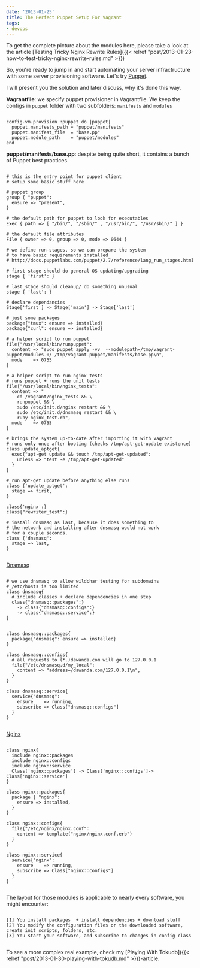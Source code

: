 ```yaml
---
date: '2013-01-25'
title: The Perfect Puppet Setup For Vagrant
tags:
- devops
---
```



To get the complete picture about the modules here, please take a look at the article
[Testing Tricky Nginx Rewrite Rules]({{< relref "post/2013-01-23-how-to-test-tricky-nginx-rewrite-rules.md" >}})



So, you're ready to jump in and start automating your server infractructure with some server provisioning software. Let's try [Puppet].


I will present you the solution and later discuss, why it's done this way.


**Vagrantfile**: we specify puppet provisioner in Vagrantfile.
We keep the configs in `puppet`  folder with two subfolders: `manifests` and `modules`

<pre><code class="puppet">
config.vm.provision :puppet do |puppet|
  puppet.manifests_path = "puppet/manifests"
  puppet.manifest_file  = "base.pp"
  puppet.module_path    = "puppet/modules"
end
</code></pre>


**puppet/manifests/base.pp**: despite being quite short, it contains a bunch of Puppet best practices.


<pre><code class="puppet">
# this is the entry point for puppet client
# setup some basic stuff here

# puppet group
group { "puppet":
  ensure => "present",
}

# the default path for puppet to look for executables
Exec { path => [ "/bin/", "/sbin/" , "/usr/bin/", "/usr/sbin/" ] }

# the default file attributes
File { owner => 0, group => 0, mode => 0644 }

# we define run-stages, so we can prepare the system
# to have basic requirements installed
# http://docs.puppetlabs.com/puppet/2.7/reference/lang_run_stages.html

# first stage should do general OS updating/upgrading
stage { 'first': }

# last stage should cleanup/ do something unusual
stage { 'last': }

# declare dependancies
Stage['first'] -> Stage['main'] -> Stage['last']

# just some packages
package{"tmux": ensure => installed}
package{"curl": ensure => installed}

# a helper script to run puppet
file{"/usr/local/bin/runpuppet":
  content => "sudo puppet apply -vv  --modulepath=/tmp/vagrant-puppet/modules-0/ /tmp/vagrant-puppet/manifests/base.pp\n",
  mode    => 0755
}

# a helper script to run nginx tests
# runs puppet + runs the unit tests
file{"/usr/local/bin/nginx_tests":
  content => "
    cd /vagrant/nginx_tests && \
    runpuppet && \
    sudo /etc/init.d/nginx restart && \
    sudo /etc/init.d/dnsmasq restart && \
    ruby nginx_test.rb",
  mode    => 0755
}

# brings the system up-to-date after importing it with Vagrant
# runs only once after booting (checks /tmp/apt-get-update existence)
class update_aptget{
  exec{"apt-get update && touch /tmp/apt-get-updated":
    unless => "test -e /tmp/apt-get-updated"
  }
}

# run apt-get update before anything else runs
class {'update_aptget':
  stage => first,
}

class{'nginx':}
class{"rewriter_test":}

# install dnsmasq as last, because it does something to
# the network and installing after dnsmasq would not work
# for a couple seconds.
class {'dnsmasq':
  stage => last,
}

</code></pre>


[Dnsmasq]


<pre><code class="puppet">
# we use dnsmasq to allow wildchar testing for subdomains
# /etc/hosts is too limited
class dnsmasq{
  # include classes + declare dependencies in one step
  class{"dnsmasq::packages":}
    -> class{"dnsmasq::configs":}
    -> class{"dnsmasq::service":}
}


class dnsmasq::packages{
  package{"dnsmasq": ensure => installed}
}

class dnsmasq::configs{
  # all requests to (*.)dawanda.com will go to 127.0.0.1
  file{"/etc/dnsmasq.d/my_local":
    content => "address=/dawanda.com/127.0.0.1\n",
  }
}

class dnsmasq::service{
  service{"dnsmasq":
    ensure    => running,
    subscribe => Class["dnsmasq::configs"]
  }
}

</code></pre>

[Nginx]


<pre><code class="puppet">
class nginx{
  include nginx::packages
  include nginx::configs
  include nginx::service
  Class['nginx::packages'] -> Class['nginx::configs']-> Class['nginx::service']
}

class nginx::packages{
  package { "nginx":
    ensure => installed,
  }
}

class nginx::configs{
  file{"/etc/nginx/nginx.conf":
    content => template("nginx/nginx.conf.erb")
  }
}

class nginx::service{
  service{"nginx":
    ensure    => running,
    subscribe => Class["nginx::configs"]
  }
}

</code></pre>


The layout for those modules is applicable to nearly every software, you might encounter:


<pre><code class="puppet">
[1] You install packages  + install dependencies + download stuff
[2] You modify the configuration files or the downloaded software, create init scripts, folders, etc.
[3] You start your software, and subscribe to changes in config class

</code></pre>

To see a more complex real example, check my
[Playing With Tokudb]({{< relref "post/2013-01-30-playing-with-tokudb.md" >}})-article.


[Nginx]: http://wiki.nginx.org/Main
[Dnsmasq]: http://www.thekelleys.org.uk/dnsmasq/doc.html
[Puppet]: http://puppetlabs.com
